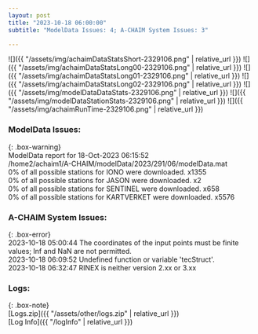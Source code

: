 ```yaml
---
layout: post
title: "2023-10-18 06:00:00"
subtitle: "ModelData Issues: 4; A-CHAIM System Issues: 3"

---
```


![]({{ "/assets/img/achaimDataStatsShort-2329106.png" | relative_url }})
![]({{ "/assets/img/achaimDataStatsLong00-2329106.png" | relative_url }})
![]({{ "/assets/img/achaimDataStatsLong01-2329106.png" | relative_url }})
![]({{ "/assets/img/achaimDataStatsLong02-2329106.png" | relative_url }})
![]({{ "/assets/img/modelDataDataStats-2329106.png" | relative_url }})
![]({{ "/assets/img/modelDataStationStats-2329106.png" | relative_url }})
![]({{ "/assets/img/achaimRunTime-2329106.png" | relative_url }})


### ModelData Issues:  
  
{: .box-warning}  
 ModelData report for 18-Oct-2023 06:15:52   
 /home2/achaim1/A-CHAIM/modelData/2023/291/06/modelData.mat   
 0% of all possible stations for IONO were downloaded. x1355   
 0% of all possible stations for JASON were downloaded. x2   
 0% of all possible stations for SENTINEL were downloaded. x658   
 0% of all possible stations for KARTVERKET were downloaded. x5576   
  
### A-CHAIM System Issues:  
  
{: .box-error}  
2023-10-18 05:00:44 The coordinates of the input points must be finite values; Inf and NaN are not permitted.  
2023-10-18 06:09:52 Undefined function or variable 'tecStruct'.  
2023-10-18 06:32:47 RINEX is neither version 2.xx or 3.xx  

### Logs:  
  
{: .box-note}  
[Logs.zip]({{ "/assets/other/logs.zip" | relative_url }})  
[Log Info]({{ "/logInfo" | relative_url }})  
